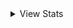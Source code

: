 
<!--

<p display="flex">
  <a href="https://www.linkedin.com/in/axyut/" target="_blank"><img 
      src="https://raw.githubusercontent.com/rahuldkjain/github-profile-readme-generator/master/src/images/icons/Social/linked-in-alt.svg"
      alt="axyut" height="30" width="40" /></a>

 <a href="https://twitter.com/achyut_koirala_" target="_blank"><img
      src="https://raw.githubusercontent.com/rahuldkjain/github-profile-readme-generator/master/src/images/icons/Social/twitter.svg"
      alt="axyut" height="30" width="40" /></a>
</p>
![github contribution grid snake animation](https://raw.githubusercontent.com/axyut/axyut/output/github-contribution-grid-snake-dark.svg#gh-dark-mode-only)
-->

<details>
<summary>View Stats</summary>
  <div align="center">
    <img src="https://skillicons.dev/icons?i=nodejs,typescript,express,nestjs,mongodb,postgresql,redis,vite,react,go,postman,linux,bash,docker,jest" /><br>
</div>
  <!--
![Github stats](https://github-stats-alpha.vercel.app/api?username=axyut&cc=22272e&tc=ffffff&ic=fff&bc=0d1117&show_icons=true)
![visit count](https://visitcount.itsvg.in/api?id=axyut&icon=5&color=1)
![](https://github-profile-summary-cards.vercel.app/api/cards/profile-details?username=axyut&theme=vue)
-->
<picture>
  <source
    media="(prefers-color-scheme: dark)"
    srcset="https://raw.githubusercontent.com/axyut/axyut/output/github-contribution-grid-snake-dark.svg"
  />
  <source
    media="(prefers-color-scheme: light)"
    srcset="https://raw.githubusercontent.com/axyut/axyut/output/github-contribution-grid-snake.svg"
  />
  <img
    alt="github contribution grid snake animation"
    src="https://raw.githubusercontent.com/axyut/axyut/output/github-contribution-grid-snake.svg"
  />
</picture>
<a href="https://github.com/axyut">
    <img src="https://github-stats-alpha.vercel.app/api?username=axyut&cc=22272e&tc=ffffff&ic=fff&bc=0d1117&show_icons=true">
</a>


</details>


<!--
<a href="https://github.com/axyut">
    <img src="https://github-stats-alpha.vercel.app/api?username=axyut&cc=22272e&tc=ffffff&ic=fff&bc=0d1117&show_icons=true">
</a>
<a href="https://github.com/axyut">
<img src="http://github-profile-summary-cards.vercel.app/api/cards/profile-details?username=axyut&theme=dracula&bg_color=0d1117"/>
</a>
<p>&nbsp;<img align="center" src="https://github-readme-stats.vercel.app/api?username=axyut&show_icons=true&locale=en&bg_color=0d1117&text_color=ffffff&repo=convoychat"
    alt="achyut koirala github stats" /></p>
-->
<br>
<!--
<picture>
  <source media="(prefers-color-scheme: dark)" srcset="https://raw.githubusercontent.com/axyut/axyut/output/github-contribution-grid-snake-dark.svg">
  <source media="(prefers-color-scheme: light)" srcset="https://raw.githubusercontent.com/axyut/axyut/output/github-contribution-grid-snake.svg">
  <img alt="github contribution grid snake animation" src="https://raw.githubusercontent.com/axyut/axyut/output/github-contribution-grid-snake.svg">
</picture>
-->
